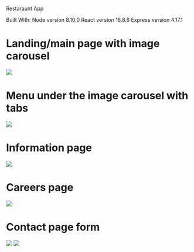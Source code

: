 Restaraunt App

Built With:
Node version 8.10.0
React version 16.8.6
Express version 4.17.1


# Landing/main page with image carousel
<img src="https://i.ibb.co/bQcQw1b/carousel-FINAL.gif">

# Menu under the image carousel with tabs
<img src="https://i.ibb.co/DMWRWV7/menu2.gif">

# Information page
<img src="https://i.imgur.com/H0VcENj.png">

# Careers page
<img src="https://i.imgur.com/IFqxisB.jpg">

# Contact page form
<img src="https://i.imgur.com/AFqNeGA.png">
<img src="https://i.imgur.com/8LTof3p.png">
